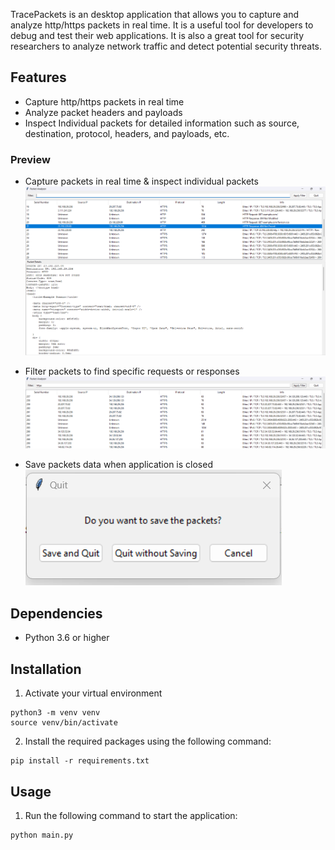 TracePackets is an desktop application that allows you to capture and analyze http/https packets in real time. It is a useful tool for developers to debug and test their web applications. It is also a great tool for security researchers to analyze network traffic and detect potential security threats.

## Features
- Capture http/https packets in real time
- Analyze packet headers and payloads
- Inspect Individual packets for detailed information such as source, destination, protocol, headers, and payloads, etc.


### Preview

- Capture packets in real time & inspect individual packets
![Packets Preview](images/preview/packets.png)


- Filter packets to find specific requests or responses
![Filter Preview](images/preview/filter.png)


- Save packets data when application is closed
![Quit Preview](images/preview/quit.png)


## Dependencies
- Python 3.6 or higher

## Installation
1. Activate your virtual environment
```
python3 -m venv venv
source venv/bin/activate
```
2. Install the required packages using the following command:
```
pip install -r requirements.txt
```

## Usage
1. Run the following command to start the application:
```
python main.py
```

